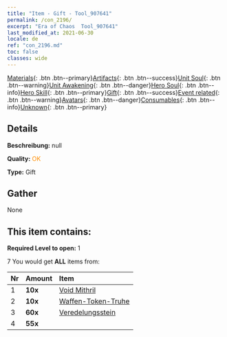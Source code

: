 ```yaml
---
title: "Item - Gift - Tool_907641"
permalink: /con_2196/
excerpt: "Era of Chaos  Tool_907641"
last_modified_at: 2021-06-30
locale: de
ref: "con_2196.md"
toc: false
classes: wide
---
```

 [Materials](/ItemsDE/){: .btn .btn--primary}[Artifacts](/ItemsDE/Artifacts/){: .btn .btn--success}[Unit Soul](/ItemsDE/UnitSoul/){: .btn .btn--warning}[Unit Awakening](/ItemsDE/UnitAwakening/){: .btn .btn--danger}[Hero Soul](/ItemsDE/HeroSoul/){: .btn .btn--info}[Hero Skill](/ItemsDE/HeroSkill/){: .btn .btn--primary}[Gift](/ItemsDE/Gift/){: .btn .btn--success}[Event related](/ItemsDE/Events/){: .btn .btn--warning}[Avatars](/ItemsDE/Avatars/){: .btn .btn--danger}[Consumables](/ItemsDE/Consumables/){: .btn .btn--info}[Unknown](/ItemsDE/Unknown/){: .btn .btn--primary}

## Details
 **Beschreibung:** null

 **Quality:** <span style="color: #FF8C00">OK</span>

 **Type:** Gift

## Gather

  None

## This item contains:

 **Required Level to open:** 1

 7 You would get **ALL** items  from:

  | Nr | Amount |     Item    |
  |:---|:-------|:------------|
  | 1 |  **10x** | [Void Mithril](/ItemsDE/con_817/) |  | 
  | 2 |  **10x** | [Waffen-Token-Truhe](/ItemsDE/con_1367/) |  | 
  | 3 |  **60x** | [Veredelungsstein](/ItemsDE/con_814/) |  | 
  | 4 |  **55x** | <i class="fas fa-gem"/> |  | 
